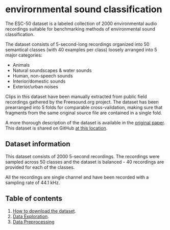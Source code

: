 # envirornmental sound classification

The ESC-50 dataset is a labeled collection of 2000 environmental audio recordings suitable for benchmarking methods of environmental sound classification.

The dataset consists of 5-second-long recordings organized into 50 semantical classes (with 40 examples per class) loosely arranged into 5 major categories:

* Animals
* Natural soundscapes & water sounds
* Human, non-speech sounds
* Interior/domestic sounds
* Exterior/urban noises

Clips in this dataset have been manually extracted from public field recordings gathered by the Freesound.org project. The dataset has been prearranged into 5 folds for comparable cross-validation, making sure that fragments from the same original source file are contained in a single fold.

A more thorough description of the dataset is available in the [original paper](http://karol.piczak.com/papers/Piczak2015-ESC-Dataset.pdf). This dataset is shared on GitHub [at this location](https://github.com/karolpiczak/ESC-50).


## Dataset information

This dataset consists of 2000 5-second recordings. The recordings were sampled across 50 classes and the dataset is balanced - 40 recordings are provided for each of the classes.

All the recordings are single channel and have been recorded with a sampling rate of 44.1 kHz.

## Table of contents

1. [How to download the dataset](https://github.com/earthspecies/library.internal/blob/main/geladas/01_Download_Dataset.ipynb).
2. [Data Exploration](https://github.com/earthspecies/library.internal/blob/main/geladas/99_Data_Preprocessing.ipynb).
3. [Data Preprocessing]()
